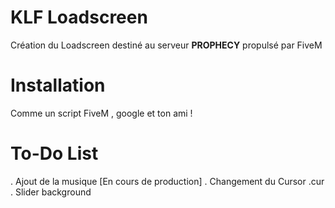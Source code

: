 # KLF Loadscreen
Création du Loadscreen destiné au serveur **PROPHECY** propulsé par FiveM

# Installation

Comme un script FiveM , google et ton ami ! 

# To-Do List
  . Ajout de la musique [En cours de production]
  . Changement du Cursor .cur
  . Slider background
